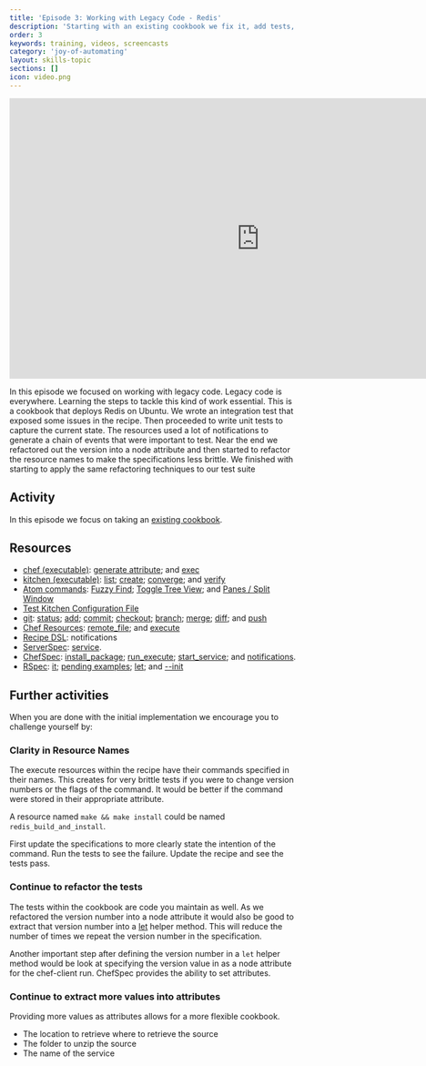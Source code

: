 ```yaml
---
title: 'Episode 3: Working with Legacy Code - Redis'
description: 'Starting with an existing cookbook we fix it, add tests, and then refactor.'
order: 3
keywords: training, videos, screencasts
category: 'joy-of-automating'
layout: skills-topic
sections: []
icon: video.png
---
```


<iframe width="877" height="493" src="https://www.youtube.com/embed/Td1MMyvwaF8?list=PL11cZfNdwNyORJfIYA8t07PRMchyDXIjq" frameborder="0" allowfullscreen></iframe>

In this episode we focused on working with legacy code. Legacy code is everywhere. Learning the steps to tackle this kind of work essential. This is a cookbook that deploys Redis on Ubuntu. We wrote an integration test that exposed some issues in the recipe. Then proceeded to write unit tests to capture the current state. The resources used a lot of notifications to generate a chain of events that were important to test. Near the end we refactored out the version into a node attribute and then started to refactor the resource names to make the specifications less brittle. We finished with starting to apply the same refactoring techniques to our test suite

## Activity

In this episode we focus on taking an [existing cookbook](https://github.com/chef-training/redis).

## Resources

* [chef (executable)](https://docs.chef.io/ctl_chef.html): [generate attribute](https://docs.chef.io/ctl_chef.html#chef-generate-attribute); and [exec](https://docs.chef.io/ctl_chef.html#chef-exec)
* [kitchen (executable)](https://docs.chef.io/ctl_kitchen.html): [list](https://docs.chef.io/ctl_kitchen.html#kitchen-list);  [create](https://docs.chef.io/ctl_kitchen.html#kitchen-create);
[converge](https://docs.chef.io/ctl_kitchen.html#kitchen-converge); and [verify](https://docs.chef.io/ctl_kitchen.html#kitchen-verify)
* [Atom commands](http://flight-manual.atom.io/): [Fuzzy Find](http://flight-manual.atom.io/getting-started/sections/atom-basics/); [Toggle Tree View](http://flight-manual.atom.io/getting-started/sections/atom-basics/); and [Panes / Split Window](http://flight-manual.atom.io/using-atom/sections/panes/)
* [Test Kitchen Configuration File](https://docs.chef.io/config_yml_kitchen.html)
* [git](https://git-scm.com): [status](https://git-scm.com/docs/git-status); [add](https://git-scm.com/docs/git-add); [commit](https://git-scm.com/docs/git-commit); [checkout](https://git-scm.com/docs/git-checkout); [branch](https://git-scm.com/docs/git-branch); [merge](https://git-scm.com/docs/git-merge); [diff](https://git-scm.com/docs/git-diff); and [push](https://git-scm.com/docs/git-push)
* [Chef Resources](https://docs.chef.io/resources.html): [remote_file](https://docs.chef.io/resource_remote_file.html); and [execute](https://docs.chef.io/resource_execute.html)
* [Recipe DSL](https://docs.chef.io/dsl_recipe.html): notifications
* [ServerSpec](http://serverspec.org/): [service](http://serverspec.org/resource_types.html#service).
* [ChefSpec](https://github.com/sethvargo/chefspec): [install_package](https://github.com/sethvargo/chefspec/tree/master/examples/package); [run_execute](https://github.com/sethvargo/chefspec/tree/master/examples/execute); [start_service](https://github.com/sethvargo/chefspec/tree/master/examples/service); and [notifications](https://github.com/sethvargo/chefspec/tree/master/examples/notifications).
* [RSpec](https://relishapp.com/rspec): [it](https://relishapp.com/rspec/rspec-core/v/3-4/docs/example-groups/basic-structure-describe-it); [pending examples](https://relishapp.com/rspec/rspec-core/v/3-4/docs/pending-and-skipped-examples/pending-examples); [let](https://relishapp.com/rspec/rspec-core/v/3-4/docs/helper-methods/let-and-let); and [--init](https://relishapp.com/rspec/rspec-core/v/3-4/docs/command-line/init-option)

## Further activities

When you are done with the initial implementation we encourage you to challenge yourself by:

### Clarity in Resource Names

The execute resources within the recipe have their commands specified in their names. This creates for very brittle tests if you were to change version numbers or the flags of the command. It would be better if the command were stored in their appropriate attribute.

A resource named `make && make install` could be named `redis_build_and_install`.

First update the specifications to more clearly state the intention of the command. Run the tests to see the failure. Update the recipe and see the tests pass.

### Continue to refactor the tests

The tests within the cookbook are code you maintain as well. As we refactored the version number into a node attribute it would also be good to extract that version number into a [let](https://relishapp.com/rspec/rspec-core/v/3-4/docs/helper-methods/let-and-let) helper method. This will reduce the number of times we repeat the version number in the specification.

Another important step after defining the version number in a `let` helper method would be look at specifying the version value in as a node attribute for the chef-client run. ChefSpec provides the ability to set attributes.

### Continue to extract more values into attributes

Providing more values as attributes allows for a more flexible cookbook.

* The location to retrieve where to retrieve the source
* The folder to unzip the source
* The name of the service
